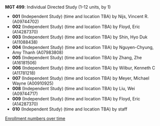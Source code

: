**MGT 499**: Individual Directed Study (1–12 units, by 1)

- **001** (Independent Study) (time and location TBA) by Nijs, Vincent R. (A09744702)
- **002** (Independent Study) (time and location TBA) by Floyd, Eric (A14287370)
- **003** (Independent Study) (time and location TBA) by Shin, Hyo Duk (A11088438)
- **004** (Independent Study) (time and location TBA) by Nguyen-Chyung, Amy Thanh (A07983808)
- **005** (Independent Study) (time and location TBA) by Zhang, Zhe (A16181506)
- **006** (Independent Study) (time and location TBA) by Wilbur, Kenneth C (A11781218)
- **007** (Independent Study) (time and location TBA) by Meyer, Michael Wayne (A00910925)
- **008** (Independent Study) (time and location TBA) by Liu, Wei (A09744717)
- **009** (Independent Study) (time and location TBA) by Floyd, Eric (A14287370)
- **010** (Independent Study) (time and location TBA) by staff

[Enrollment numbers over time](./MGT499.tsv)
